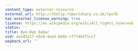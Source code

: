 ```yaml
---
content_type: external-resource
external_url: http://thelip.robertsharp.co.uk/?p=76
has_external_license_warning: true
license: https://en.wikipedia.org/wiki/All_rights_reserved
status: ''
title: Bye-Bye Babar
uid: aa1d5a17-e5e4-4ead-bb8e-cf7746df1ccf
wayback_url: ''
---
```

